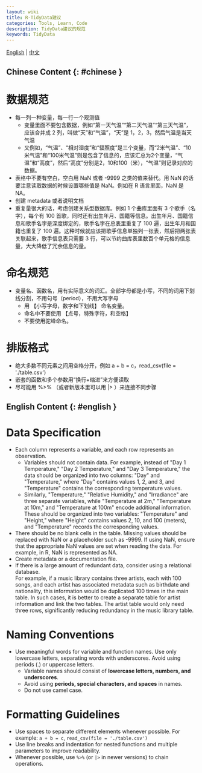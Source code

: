 ```yaml
---
layout: wiki
title: R-TidyData建议
categories: Tools, Learn, Code
description: TidyData建议的规范
keywords: TidyData
---
```


<a href="#english">English</a> | <a href="#chinese">中文</a>

## Chinese Content {: #chinese }

# 数据规范
- 每一列一种变量，每一行一个观测值
    - 变量里面不要包含数据，例如“第一天气温”“第二天气温”“第三天气温”，应该合并成 2 列，叫做“天”和“气温”，“天”是 1，2，3，然后气温是当天气温
    - 又例如，“气温”、“相对湿度”和“辐照度”是三个变量，而“2米气温”、“10米气温”和“100米气温”则是包含了信息的，应该汇总为2个变量，“气温”和“高度”，然后“高度”分别是2，10和100（米），“气温”则记录对应的数据。
- 表格中不要有空白，空白用 NaN 或者 -9999 之类的值来替代。用 NaN 的话要注意读取数据的时候设置哪些值是 NaN。例如在 R 语言里面，NaN 是 NA。
- 创建 metadata 或者说明文档 
- 重复量很大的话，考虑创建关系型数据库。例如 1 个曲库里面有 3 个歌手（名字），每个有 100 首歌，同时还有出生年月、国籍等信息。出生年月、国籍信息和歌手名字是深度绑定的，歌手名字在总表里重复了 100 遍，出生年月和国籍也重复了 100 遍。这种时候就应该把歌手信息单独列一张表，然后把两张表关联起来，歌手信息表只需要 3 行，可以节约曲库表里数百个单元格的信息量，大大降低了冗余信息的量。

# 命名规范
- 变量名、函数名，用有实际意义的词汇。全部字母都是小写，不同的词用下划线分割，不用句号（period），不用大写字母
    - 用 【小写字母，数字和下划线】 命名变量。
    - 命名中不要使用 【点号，特殊字符，和空格】
    - 不要使用驼峰命名。

# 排版格式
- 绝大多数不同元素之间用空格分开，例如 a + b = c，read_csv(file = './table.csv')
- 嵌套的函数和多个参数用“换行+缩进”来方便读取
- 尽可能用 %>% （或者新版本里可以用 |> ）来连接不同步骤


## English Content {: #english }

# Data Specification
- Each column represents a variable, and each row represents an observation.
    - Variables should not contain data. For example, instead of "Day 1 Temperature," "Day 2 Temperature," and "Day 3 Temperature," the data should be organized into two columns: "Day" and "Temperature," where "Day" contains values 1, 2, and 3, and "Temperature" contains the corresponding temperature values.
    - Similarly, "Temperature," "Relative Humidity," and "Irradiance" are three separate variables, while "Temperature at 2m," "Temperature at 10m," and "Temperature at 100m" encode additional information. These should be organized into two variables: "Temperature" and "Height," where "Height" contains values 2, 10, and 100 (meters), and "Temperature" records the corresponding values.
- There should be no blank cells in the table. Missing values should be replaced with NaN or a placeholder such as -9999. If using NaN, ensure that the appropriate NaN values are set when reading the data. For example, in R, NaN is represented as NA.
- Create metadata or a documentation file.
- If there is a large amount of redundant data, consider using a relational database.  
  For example, if a music library contains three artists, each with 100 songs, and each artist has associated metadata such as birthdate and nationality, this information would be duplicated 100 times in the main table. In such cases, it is better to create a separate table for artist information and link the two tables. The artist table would only need three rows, significantly reducing redundancy in the music library table.

# Naming Conventions
- Use meaningful words for variable and function names. Use only lowercase letters, separating words with underscores. Avoid using periods (.) or uppercase letters.
    - Variable names should consist of **lowercase letters, numbers, and underscores**.
    - Avoid using **periods, special characters, and spaces** in names.
    - Do not use camel case.

# Formatting Guidelines
- Use spaces to separate different elements whenever possible. For example: `a + b = c`, `read_csv(file = './table.csv')`
- Use line breaks and indentation for nested functions and multiple parameters to improve readability.
- Whenever possible, use `%>%` (or `|>` in newer versions) to chain operations.
